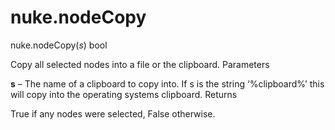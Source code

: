 # nuke.nodeCopy
nuke.nodeCopy(_s_)  bool

Copy all selected nodes into a file or the clipboard.
Parameters

**s** – The name of a clipboard to copy into. If s is the string ‘%clipboard%’ this will copy into the operating systems clipboard.
Returns

True if any nodes were selected, False otherwise.